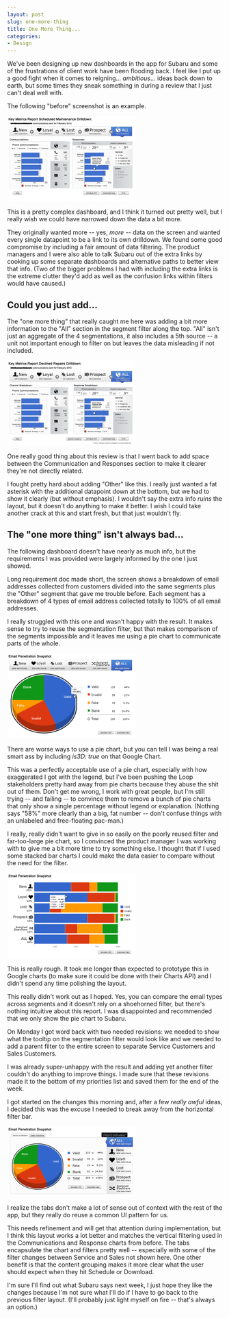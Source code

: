 ```yaml
---
layout: post
slug: one-more-thing
title: One More Thing...
categories:
- Design
---
```


We've been designing up new dashboards in the app for Subaru and some of the frustrations of client work have been flooding back. I feel like I put up a good fight when it comes to reigning... _ambitious_... ideas back down to earth, but some times they sneak something in during a review that I just can't deal well with.

The following "before" screenshot is an example.

[![01](/assets/img/2013/07/01-300x199.png)](/assets/img/2013/07/01.png)

This is a pretty complex dashboard, and I think it turned out pretty well, but I really wish we could have narrowed down the data a bit more.

They originally wanted more -- yes, _more_ -- data on the screen and wanted every single datapoint to be a link to its own drilldown. We found some good compromise by including a fair amount of data filtering. The product managers and I were also able to talk Subaru out of the extra links by cooking up some separate dashboards and alternative paths to better view that info. (Two of the bigger problems I had with including the extra links is the extreme clutter they'd add as well as the confusion links within filters would have caused.)


## Could you just add...


The "one more thing" that really caught me here was adding a bit more information to the "All" section in the segment filter along the top. "All" isn't just an aggregate of the 4 segmentations, it also includes a 5th source -- a unit not important enough to filter on but leaves the data misleading if not included.

[![One really good thing about this review is that I went back to add space between the Communication and Responses section to make it clearer they're not directly related.](/assets/img/2013/07/021-300x199.png)](/assets/img/2013/07/021.png) 

One really good thing about this review is that I went back to add space between the Communication and Responses section to make it clearer they're not directly related.

I fought pretty hard about adding "Other" like this. I really just wanted a fat asterisk with the additional datapoint down at the bottom, but we had to show it clearly (but without emphasis). I wouldn't say the extra info _ruins_ the layout, but it doesn't do anything to make it better. I wish I could take another crack at this and start fresh, but that just wouldn't fly.


## The "one more thing" isn't always bad...


The following dashboard doesn't have nearly as much info, but the requirements I was provided were largely informed by the one I just showed.

Long requirement doc made short, the screen shows a breakdown of email addresses collected from customers divided into the same segments plus the "Other" segment that gave me trouble before. Each segment has a breakdown of 4 types of email address collected totally to 100% of all email addresses.

I really struggled with this one and wasn't happy with the result. It makes sense to try to reuse the segmentation filter, but that makes comparison of the segments impossible and it leaves me using a pie chart to communicate parts of the whole.

[![There are worse ways to use a pie chart, but you can tell I was being a real smart ass by including is3D: true on that google chart.](/assets/img/2013/07/03-300x199.png)](/assets/img/2013/07/03.png)

There are worse ways to use a pie chart, but you can tell I was being a real smart ass by including _is3D: true_ on that Google Chart.

This was a perfectly acceptable use of a pie chart, especially with how exaggerated I got with the legend, but I've been pushing the Loop stakeholders pretty hard away from pie charts because they abuse the shit out of them. Don't get me wrong, I work with great people, but I'm still trying -- and failing -- to convince them to remove a bunch of pie charts that only show a single percentage without legend or explanation. (Nothing says "58%" more clearly than a big, fat number -- don't confuse things with an unlabeled and free-floating pac-man.)

I really, really didn't want to give in so easily on the poorly reused filter and far-too-large pie chart, so I convinced the product manager I was working with to give me a bit more time to try something else. I thought that if I used some stacked bar charts I could make the data easier to compare without the need for the filter.

[![](/assets/img/2013/07/04-300x199.png)](/assets/img/2013/07/04.png)

This is really rough. It took me longer than expected to prototype this in Google charts (to make sure it could be done with their Charts API) and I didn't spend any time polishing the layout.

This really didn't work out as I hoped. Yes, you can compare the email types across segments and it doesn't rely on a shoehorned filter, but there's nothing intuitive about this report. I was disappointed and recommended that we only show the pie chart to Subaru.

On Monday I got word back with two needed revisions: we needed to show what the tooltip on the segmentation filter would look like and we needed to add a parent filter to the entire screen to separate Service Customers and Sales Customers.

I was already super-unhappy with the result and adding yet another filter couldn't do anything to improve things. I made sure that these revisions made it to the bottom of my priorities list and saved them for the end of the week.

I got started on the changes this morning and, after a few _really awful_ ideas, I decided this was the excuse I needed to break away from the horizontal filter bar.

[![](/assets/img/2013/07/05-300x165.png)](/assets/img/2013/07/05.png) 

I realize the tabs don't make a lot of sense out of context with the rest of the app, but they really do reuse a common UI pattern for us.

This needs refinement and will get that attention during implementation, but I think this layout works a lot better and matches the vertical filtering used in the Communications and Response charts from before. The tabs encapsulate the chart and filters pretty well -- especially with some of the filter changes between Service and Sales not shown here. One other benefit is that the content grouping makes it more clear what the user should expect when they hit Schedule or Download.

I'm sure I'll find out what Subaru says next week, I just hope they like the changes because I'm not sure what I'll do if I have to go back to the previous filter layout. (I'll probably just light myself on fire -- that's always an option.)
